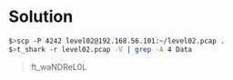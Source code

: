 # Solution

```bash
$>scp -P 4242 level02@192.168.56.101:~/level02.pcap .
$>t_shark -r level02.pcap -V | grep -A 4 Data
```

>ft_waNDReL0L